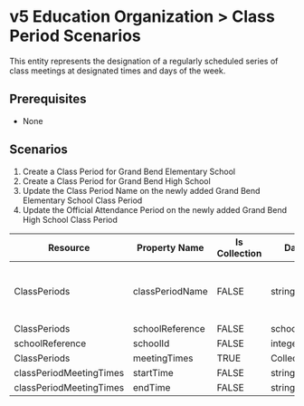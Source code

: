 # v5 Education Organization > Class Period Scenarios

This entity represents the designation of a regularly scheduled series of class
meetings at designated times and days of the week.

## Prerequisites

* None

## Scenarios

1. Create a Class Period for Grand Bend Elementary School
2. Create a Class Period for Grand Bend High School
3. Update the Class Period Name on the newly added Grand Bend Elementary School
   Class Period
4. Update the Official Attendance Period on the newly added Grand Bend High
   School Class Period

| Resource                | Property Name   | Is Collection | Data Type       | Required / Optional | Scenario 1: POST                | Scenario 2: POST | Scenario 3: PUT                 | Scenario 4: PUT |
| ----------------------- | --------------- | ------------------ | --------------- | ------------------------ | ----------------------------------- | -------------------- | ----------------------------------- | ------------------- |
| ClassPeriods            | classPeriodName | FALSE              | string          | REQUIRED                 | ["Class Period 1" if possible \| system value]        | ["Class Period 1" if possible \| system value]       | ["Class Period **01**" if possible  \| system value] | ["Class Period 1" if possible \| system value] |
| ClassPeriods            | schoolReference | FALSE              | schoolReference | REQUIRED                 |                                     |                      |                                     |                     |
| schoolReference         | schoolId        | FALSE              | integer         | REQUIRED                 | 255901107                           | 255901001            | 255901107                           | 255901001           |
| ClassPeriods            | meetingTimes    | TRUE               | Collection      | REQUIRED                 |                                     |                      |                                     |                     |
| classPeriodMeetingTimes | startTime       | FALSE              | string          | REQUIRED                 |                                     | 8:15:00              |                                     | **8:35:00**         |
| classPeriodMeetingTimes | endTime         | FALSE              | string          | REQUIRED                 |                                     | 9:25:00              |                                     | 9:25:00             |
